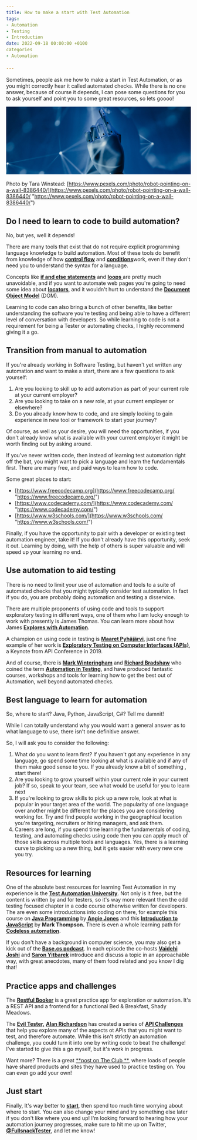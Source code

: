 ```yaml
---
title: How to make a start with Test Automation
tags:
- Automation
- Testing
- Introduction
date: 2022-09-18 00:00:00 +0100
categories
- Automation

---
```

Sometimes, people ask me how to make a start in Test Automation, or as you might correctly hear it called automated checks. While there is no one answer, because of course it depends, I can pose some questions for you to ask yourself and point you to some great resources, so lets goooo!

![](/uploads/pexels-tara-winstead-8386440-edit.jpg)

Photo by Tara Winstead: [https://www.pexels.com/photo/robot-pointing-on-a-wall-8386440/](https://www.pexels.com/photo/robot-pointing-on-a-wall-8386440/ "https://www.pexels.com/photo/robot-pointing-on-a-wall-8386440/")

## Do I need to learn to code to build automation?

No, but yes, well it depends!

There are many tools that exist that do not require explicit programming language knowledge to build automation. Most of these tools do benefit from knowledge of how [**control flow**](https://developer.mozilla.org/en-US/docs/Glossary/Control_flow) and [**conditions**]( "https://developer.mozilla.org/en-US/docs/Glossary/Conditional")work, even if they don't need you to understand the syntax for a language.

Concepts like [**if and else statements**](https://developer.mozilla.org/en-US/docs/Web/JavaScript/Guide/Control_flow_and_error_handling#if...else_statement) and [**loops** ](https://developer.mozilla.org/en-US/docs/Web/JavaScript/Guide/Loops_and_iteration)are pretty much unavoidable, and if you want to automate web pages you're going to need some idea about [**locators**](https://www.selenium.dev/documentation/webdriver/elements/finders/), and it wouldn't hurt to understand the [**Document Object Model**](https://developer.mozilla.org/en-US/docs/Web/API/Document_Object_Model/Introduction) (DOM).

Learning to code can also bring a bunch of other benefits, like better understanding the software you're testing and being able to have a different level of conversation with developers. So while learning to code is not a requirement for being a Tester or automating checks, I highly recommend giving it a go.

## Transition from manual to automation

If you're already working in Software Testing, but haven't yet written any automation and want to make a start, there are a few questions to ask yourself:

1. Are you looking to skill up to add automation as part of your current role at your current employer?
2. Are you looking to take on a new role, at your current employer or elsewhere?
3. Do you already know how to code, and are simply looking to gain experience in new tool or framework to start your journey?

Of course, as well as your desire, you will need the opportunities, if you don't already know what is available with your current employer it might be worth finding out by asking around.

If you've never written code, then instead of learning test automation right off the bat, you might want to pick a language and learn the fundamentals first. There are many free, and paid ways to learn how to code.

Some great places to start:

* [https://www.freecodecamp.org](https://www.freecodecamp.org/ "https://www.freecodecamp.org/")
* [https://www.codecademy.com/](https://www.codecademy.com/ "https://www.codecademy.com/")
* [https://www.w3schools.com/](https://www.w3schools.com/ "https://www.w3schools.com/")

Finally, if you have the opportunity to pair with a developer or existing test automation engineer, take it! If you don't already have this opportunity, seek it out. Learning by doing, with the help of others is super valuable and will speed up your learning no end.

## Use automation to aid testing

There is no need to limit your use of automation and tools to a suite of automated checks that you might typically consider test automation. In fact if you do, you are probably doing automation and testing a disservice.

There are multiple proponents of using code and tools to support exploratory testing in different ways, one of them who I am lucky enough to work with presently is James Thomas. You can learn more about how James [**Explores with Automation**](https://www.ministryoftesting.com/dojo/series/meetups/lessons/exploring-with-automation-with-james-thomas).

A champion on using code in testing is [**Maaret Pyhäjärvi**](https://twitter.com/maaretp), just one fine example of her work is [**Exploratory Testing on Computer Interfaces (APIs)**](https://youtu.be/CjS3wVXQt34), a Keynote from API Conference in 2019.

And of course, there is [**Mark Winteringham**](https://twitter.com/2bittester) and [**Richard Bradshaw**](https://twitter.com/FriendlyTester) who coined the term [**Automation in Testing**](https://automationintesting.com/), and have produced fantastic courses, workshops and tools for learning how to get the best out of Automation, well beyond automated checks.

## Best language to learn for automation

So, where to start? Java, Python, JavaScript, C#? Tell me damnit!

While I can totally understand why you would want a general answer as to what language to use, there isn't one definitive answer.

So, I will ask you to consider the following:

1. What do you want to learn first? If you haven't got any experience in any language, go spend some time looking at what is available and if any of them make good sense to you. If you already know a bit of something , start there!
2. Are you looking to grow yourself within your current role in your current job? If so, speak to your team, see what would be useful for you to learn next
3. If you're looking to grow skills to pick up a new role, look at what is popular in your target area of the world. The popularity of one language over another might be different for the places you are considering working for. Try and find people working in the geographical location you're targeting, recruiters or hiring managers, and ask them.
4. Careers are long, if you spend time learning the fundamentals of coding, testing, and automating checks using code then you can apply much of those skills across multiple tools and languages. Yes, there is a learning curve to picking up a new thing, but it gets easier with every new one you try.

## Resources for learning

One of the absolute best resources for learning Test Automation in my experience is the [**Test Automation University**](https://testautomationu.applitools.com/). Not only is it free, but the content is written by and for testers, so it's way more relevant then the odd testing focused chapter in a code course otherwise written for developers. The are even some introductions into coding on there, for example this course on [**Java Programming**](https://testautomationu.applitools.com/java-programming-course/) by [**Angie Jones**](https://twitter.com/techgirl1908) and this [**Introduction to JavaScript**](https://testautomationu.applitools.com/javascript-tutorial/) by **Mark Thompson.** There is even a whole learning path for [**Codeless automation**](https://testautomationu.applitools.com/learningpaths.html?id=codeless-path).

If you don't have a background in computer science, you may also get a kick out of the [**Base.cs podcast**](https://www.codenewbie.org/basecs). In each episode the co-hosts [**Vaidehi Joshi**](https://twitter.com/vaidehijoshi) and [**Saron Yitbarek**](https://twitter.com/saronyitbarek) introduce and discuss a topic in an approachable way, with great anecdotes, many of them food related and you know I dig that!

## Practice apps and challenges

The [**Restful Booker**](https://automationintesting.online/#/) is a great practice app for exploration or automation. It's a REST API and a frontend for a functional Bed & Breakfast, Shady Meadows.

The [**Evil Tester,**](https://www.eviltester.com/) [**Alan Richardson**](https://twitter.com/eviltester) has created a series of [**API Challenges**](https://www.eviltester.com/page/tools/apichallenges/) that help you explore many of the aspects ot APIs that you might want to test, and therefore automate. While this isn't strictly an automation challenge, you could turn it into one by writing code to beat the challenge! I've started to give this a go myself, but it's work in progress.

Want more? There is a great [**post on The Club **](https://club.ministryoftesting.com/t/products-and-sites-to-practice-testing-on/1242), where loads of people have shared products and sites they have used to practice testing on. You can even go add your own!

## Just start

Finally, It's way better to [**start**](https://www.dowen.me.uk/posts/Automation-Just-do-it!/), then spend too much time worrying about where to start. You can also change your mind and try something else later if you don't like where you end up! I'm looking forward to hearing how your automation journey progresses, make sure to hit me up on Twitter, [**@FullsnackTester**](https://twitter.com/FullSnackTester), and let me know!